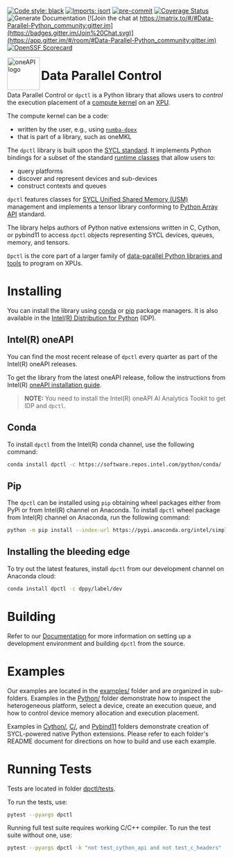 [![Code style: black](https://img.shields.io/badge/code%20style-black-000000.svg)](https://github.com/psf/black)
[![Imports: isort](https://img.shields.io/badge/%20imports-isort-%231674b1?style=flat&labelColor=ef8336)](https://pycqa.github.io/isort/)
[![pre-commit](https://img.shields.io/badge/pre--commit-enabled-brightgreen?logo=pre-commit&logoColor=white)](https://github.com/pre-commit/pre-commit)
[![Coverage Status](https://coveralls.io/repos/github/IntelPython/dpctl/badge.svg?branch=master)](https://coveralls.io/github/IntelPython/dpctl?branch=master)
![Generate Documentation](https://github.com/IntelPython/dpctl/actions/workflows/generate-docs.yml/badge.svg?branch=master)
[![Join the chat at https://matrix.to/#/#Data-Parallel-Python_community:gitter.im](https://badges.gitter.im/Join%20Chat.svg)](https://app.gitter.im/#/room/#Data-Parallel-Python_community:gitter.im)
[![OpenSSF Scorecard](https://api.securityscorecards.dev/projects/github.com/IntelPython/dpctl/badge)](https://securityscorecards.dev/viewer/?uri=github.com/IntelPython/dpctl)

<img align="left" src="https://spec.oneapi.io/oneapi-logo-white-scaled.jpg" alt="oneAPI logo" width="75"/>

# Data Parallel Control

Data Parallel Control or `dpctl` is a Python library that allows users
to *control* the execution placement of a [compute
kernel](https://en.wikipedia.org/wiki/Compute_kernel) on an
[XPU](https://www.intel.com/content/www/us/en/newsroom/news/xpu-vision-oneapi-server-gpu.html).

The compute kernel can be a code:
* written by the user, e.g., using [`numba-dpex`](https://github.com/IntelPython/numba-dpex)
* that is part of a library, such as oneMKL

The `dpctl` library is built upon the [SYCL
standard](https://www.khronos.org/sycl/). It implements Python
bindings for a subset of the standard [runtime
classes](https://www.khronos.org/registry/SYCL/specs/sycl-2020/html/sycl-2020.html#_sycl_runtime_classes) that allow users to:
* query platforms
* discover and represent devices and sub-devices
* construct contexts and queues

`dpctl` features classes for [SYCL Unified Shared Memory
(USM)](https://link.springer.com/chapter/10.1007/978-1-4842-5574-2_6)
management and implements a tensor library conforming to [Python Array
API](https://data-apis.org/array-api/latest/) standard.

The library helps authors of Python native extensions written
in C, Cython, or pybind11 to access `dpctl` objects representing SYCL
devices, queues, memory, and tensors.

`Dpctl` is the core part of a larger family of [data-parallel Python
libraries and tools](https://www.intel.com/content/www/us/en/developer/tools/oneapi/distribution-for-python.html)
to program on XPUs.



# Installing

You can install the library using [conda](https://anaconda.org/intel/dpctl) or
[pip](https://pypi.org/project/dpctl/) package managers. It is also available in the [Intel(R)
Distribution for
Python](https://www.intel.com/content/www/us/en/developer/tools/oneapi/distribution-for-python.html)
(IDP).

## Intel(R) oneAPI

You can find the most recent release of `dpctl` every quarter as part of the Intel(R) oneAPI releases.

To get the library from the latest oneAPI release, follow the
instructions from Intel(R) [oneAPI installation
guide](https://www.intel.com/content/www/us/en/developer/articles/guide/installation-guide-for-oneapi-toolkits.html).

> **NOTE:** You need to install the Intel(R) oneAPI AI Analytics Tookit to get
>IDP and `dpctl`.


## Conda

To install `dpctl` from the Intel(R) conda channel, use the following command:

```bash
conda install dpctl -c https://software.repos.intel.com/python/conda/
```

## Pip

The `dpctl` can be installed using `pip` obtaining wheel packages either from PyPi or from Intel(R) channel on Anaconda.
To install `dpctl` wheel package from Intel(R) channel on Anaconda, run the following command:

```bash
python -m pip install --index-url https://pypi.anaconda.org/intel/simple dpctl
```

Installing the bleeding edge
------------------------

To try out the latest features, install `dpctl` from our
development channel on Anaconda cloud:

```bash
conda install dpctl -c dppy/label/dev
```

# Building

Refer to our [Documentation](https://intelpython.github.io/dpctl) for more information on
setting up a development environment and building `dpctl` from the source.


# Examples

Our examples are located in the [examples/](examples) folder and are organized in sub-folders. Examples
in the [Python/](examples/python) folder demonstrate how to inspect the heterogeneous platform,
select a device, create an execution queue, and how to control device memory allocation and
execution placement.

Examples in [Cython/](examples/cython), [C/](examples/c), and [Pybind11](examples/pybind11) folders
demonstrate creation of SYCL-powered native Python extensions. Please refer to each folder's README
document for directions on how to build and use each example.


# Running Tests

Tests are located in folder [dpctl/tests](dpctl/tests).

To run the tests, use:
```bash
pytest --pyargs dpctl
```

Running full test suite requires working C/C++ compiler. To run the test suite without one, use:

```bash
pytest --pyargs dpctl -k "not test_cython_api and not test_c_headers"
```
